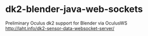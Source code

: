 dk2-blender-java-web-sockets
============================

Preliminary Oculus dk2 support for Blender via OculusWS http://laht.info/dk2-sensor-data-websocket-server/
